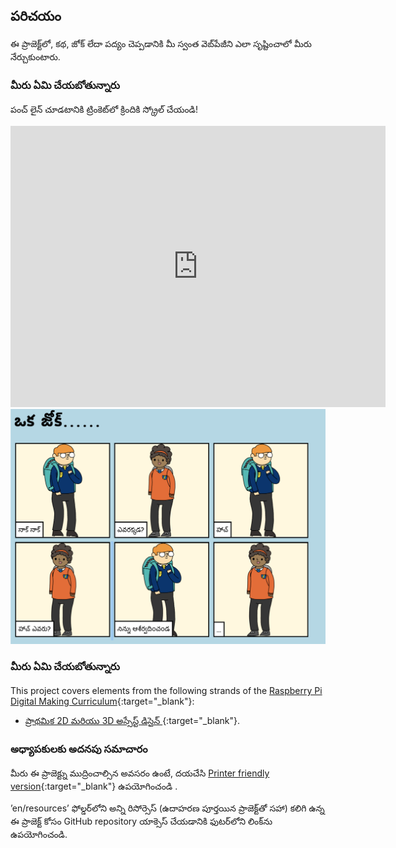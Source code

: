 ## పరిచయం

ఈ ప్రాజెక్ట్‌లో, కథ, జోక్ లేదా పద్యం చెప్పడానికి మీ స్వంత వెబ్‌పేజీని ఎలా సృష్టించాలో మీరు నేర్చుకుంటారు.

### మీరు ఏమి చేయబోతున్నారు

పంచ్ లైన్ చూడటానికి ట్రింకెట్‌లో క్రిందికి స్క్రోల్ చేయండి!

<div class="trinket">
  <iframe src="https://trinket.io/embed/html/c8afdef912?outputOnly=true&start=result" width="600" height="450" frameborder="0" marginwidth="0" marginheight="0" allowfullscreen>
  </iframe>
  <img src="images/story-final.png">
</div>

### మీరు ఏమి చేయబోతున్నారు

This project covers elements from the following strands of the [Raspberry Pi Digital Making Curriculum](https://rpf.io/curriculum){:target="_blank"}:

+ [ ప్రాథమిక 2D మరియు 3D అస్సేస్ట్ డిసైన్ ](https://www.raspberrypi.org/curriculum/design/creator){:target="_blank"}.

### అధ్యాపకులకు అదనపు సమాచారం

మీరు ఈ ప్రాజెక్ట్ను ముద్రించాల్సిన అవసరం ఉంటే, దయచేసి [Printer friendly version](https://projects.raspberrypi.org/en/projects/tell-a-story/print){:target="_blank"} ఉపయోగించండి .

’en/resources’ ఫోల్డర్‌లోని అన్ని రిసోర్సెస్ (ఉదాహరణ పూర్తయిన ప్రాజెక్ట్‌తో సహా) కలిగి ఉన్న ఈ ప్రాజెక్ట్ కోసం GitHub repository యాక్సెస్ చేయడానికి ఫుటర్‌లోని లింక్‌ను ఉపయోగించండి.